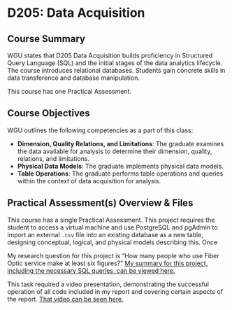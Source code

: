 # D205: Data Acquisition

## Course Summary
WGU states that D205 Data Acquisition builds proficiency in Structured Query Language (SQL) and the initial stages of the data analytics lifecycle. The course introduces relational databases. Students gain concrete skills in data transference and database manipulation.

This course has one Practical Assessment.

## Course Objectives
WGU outlines the following competencies as a part of this class:
- **Dimension, Quality Relations, and Limitations**: The graduate examines the data available for analysis to determine their dimension, quality, relations, and limitations.
- **Physical Data Models**: The graduate implements physical data models.
- **Table Operations**: The graduate performs table operations and queries within the context of data acquisition for analysis.

## Practical Assessment(s) Overview & Files
This course has a single Practical Assessment. This project requires the student to access a virtual machine and use PostgreSQL and pgAdmin to import an external `.csv` file into an existing database as a new table, designing conceptual, logical, and physical models describing this. Once

My research question for this project is “How many people who use Fiber Optic service make at least six figures?” [My summary for this project, including the necessary SQL queries, can be viewed here.](WGU_D205_Task_1.pdf)

This task required a video presentation, demonstrating the successful operation of all code included in my report and covering certain aspects of the report. [That video can be seen here.](https://drive.google.com/file/d/1uawUqqoIlSpQQ_6sAOxfHxXiHZo4Ze_0/view?usp=drive_link)
